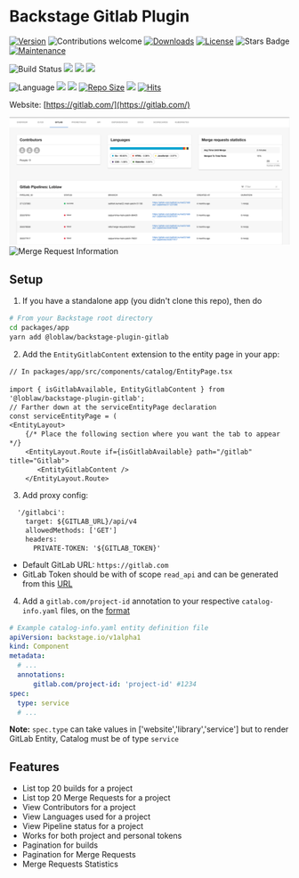 # Backstage Gitlab Plugin

[![Version](https://img.shields.io/npm/v/@loblaw/backstage-plugin-gitlab.svg)](https://www.npmjs.com/package/@loblaw/backstage-plugin-gitlab)
![Contributions welcome](https://img.shields.io/badge/contributions-welcome-orange.svg)
[![Downloads](https://img.shields.io/npm/dm/@loblaw/backstage-plugin-gitlab.svg)](https://www.npmjs.com/package/@loblaw/backstage-plugin-gitlab)
[![License](https://img.shields.io/badge/license-Apache_License_2.0-blue.svg)](https://opensource.org/licenses/Apache_License_2.0)
![Stars Badge](https://img.shields.io/github/stars/loblaw-sre/backstage-plugin-gitlab)
[![Maintenance](https://img.shields.io/badge/Maintained%3F-yes-green.svg)](https://github.com/loblaw-sre/backstage-plugin-gitlab)

![Build Status](https://github.com/loblaw-sre/backstage-plugin-gitlab/workflows/Node.js%20Package/badge.svg)
![](https://img.shields.io/github/commit-activity/m/loblaw-sre/backstage-plugin-gitlab)
![](https://img.shields.io/github/contributors/loblaw-sre/backstage-plugin-gitlab)
![](https://img.shields.io/github/last-commit/loblaw-sre/backstage-plugin-gitlab)

![Language](https://img.shields.io/github/languages/top/loblaw-sre/backstage-plugin-gitlab?color=green&logo=typescript&logoColor=blue)
![](https://img.shields.io/github/issues/loblaw-sre/backstage-plugin-gitlab)
![](https://img.shields.io/github/issues-closed/loblaw-sre/backstage-plugin-gitlab)
[![Repo Size](https://img.shields.io/github/repo-size/loblaw-sre/backstage-plugin-gitlab)](https://github.com/loblaw-sre/backstage-plugin-gitlab)
[![](https://img.shields.io/github/languages/code-size/loblaw-sre/backstage-plugin-gitlab)](https://github.com/loblaw-sre/backstage-plugin-gitlab)
[![Hits](https://hits.seeyoufarm.com/api/count/incr/badge.svg?url=https%3A%2F%2Fgithub.com%2Floblaw-sre%2Fbackstage-plugin-gitlab&count_bg=%2379C83D&title_bg=%23555555&icon=&icon_color=%23E7E7E7&title=Visitors&edge_flat=false)](https://hits.seeyoufarm.com)


Website: [https://gitlab.com/](https://gitlab.com/)

<img src="https://raw.githubusercontent.com/loblaw-sre/backstage-plugin-gitlab/main/src/assets/Backstage_Gitlab_Pipeline_Information.png"  alt="Contributors Languages Pipeline Status"/>
<img src="https://raw.githubusercontent.com/loblaw-sre/backstage-plugin-gitlab/main/src/assets/Backstage_Gitlab_Merge_Request_information.png"  alt="Merge Request Information"/>

## Setup

1. If you have a standalone app (you didn't clone this repo), then do

```bash
# From your Backstage root directory
cd packages/app
yarn add @loblaw/backstage-plugin-gitlab
```


2. Add the `EntityGitlabContent` extension to the entity page in your app:

```tsx
// In packages/app/src/components/catalog/EntityPage.tsx

import { isGitlabAvailable, EntityGitlabContent } from '@loblaw/backstage-plugin-gitlab';
// Farther down at the serviceEntityPage declaration
const serviceEntityPage = (
<EntityLayout>
    {/* Place the following section where you want the tab to appear */}
    <EntityLayout.Route if={isGitlabAvailable} path="/gitlab" title="Gitlab">
       <EntityGitlabContent />
    </EntityLayout.Route>
```

3. Add proxy config:

```
  '/gitlabci':
    target: ${GITLAB_URL}/api/v4
    allowedMethods: ['GET']
    headers:
      PRIVATE-TOKEN: '${GITLAB_TOKEN}'
```

* Default GitLab URL: `https://gitlab.com`
* GitLab Token should be with of scope `read_api` and can be generated from this [URL](https://gitlab.com/-/profile/personal_access_tokens)

4. Add a `gitlab.com/project-id` annotation to your respective `catalog-info.yaml` files, on the [format](https://backstage.io/docs/architecture-decisions/adrs-adr002#format)

```yaml
# Example catalog-info.yaml entity definition file
apiVersion: backstage.io/v1alpha1
kind: Component
metadata:
  # ...
  annotations:
      gitlab.com/project-id: 'project-id' #1234
spec:
  type: service
  # ...
```

**Note:** `spec.type` can take values in ['website','library','service'] but to render GitLab Entity, Catalog must be of type `service`

## Features

- List top 20 builds for a project
- List top 20 Merge Requests for a project
- View Contributors for a project
- View Languages used for a project
- View Pipeline status for a project
- Works for both project and personal tokens
- Pagination for builds
- Pagination for Merge Requests
- Merge Requests Statistics
